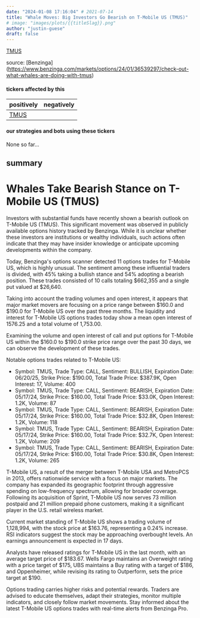 ```yaml
---
date: "2024-01-08 17:16:04" # 2021-07-14
title: "Whale Moves: Big Investors Go Bearish on T-Mobile US (TMUS)"
# image: "images/plots/{{titleSlag}}.png"
author: "justin-guese"
draft: false
---
```

<a href='https://finance.yahoo.com/quote/TMUS' target='_blank'>TMUS</a> 

source: [Benzinga](<a href='https://www.benzinga.com/markets/options/24/01/36539297/check-out-what-whales-are-doing-with-tmus' target='_blank'>https://www.benzinga.com/markets/options/24/01/36539297/check-out-what-whales-are-doing-with-tmus</a>)

#### tickers affected by this

| positively | negatively |
|------------|------------
| <a href='https://finance.yahoo.com/quote/TMUS' target='_blank'>TMUS</a> |  |

#### our strategies and bots using these tickers

None so far...

## summary

# Whales Take Bearish Stance on T-Mobile US (TMUS)

Investors with substantial funds have recently shown a bearish outlook on T-Mobile US (TMUS). This significant movement was observed in publicly available options history tracked by Benzinga. While it is unclear whether these investors are institutions or wealthy individuals, such actions often indicate that they may have insider knowledge or anticipate upcoming developments within the company.

Today, Benzinga's options scanner detected 11 options trades for T-Mobile US, which is highly unusual. The sentiment among these influential traders is divided, with 45% taking a bullish stance and 54% adopting a bearish position. These trades consisted of 10 calls totaling $662,355 and a single put valued at $26,640.

Taking into account the trading volumes and open interest, it appears that major market movers are focusing on a price range between $160.0 and $190.0 for T-Mobile US over the past three months. The liquidity and interest for T-Mobile US options trades today show a mean open interest of 1576.25 and a total volume of 1,753.00.

Examining the volume and open interest of call and put options for T-Mobile US within the $160.0 to $190.0 strike price range over the past 30 days, we can observe the development of these trades.

Notable options trades related to T-Mobile US:

- Symbol: TMUS, Trade Type: CALL, Sentiment: BULLISH, Expiration Date: 06/20/25, Strike Price: $190.00, Total Trade Price: $387.9K, Open Interest: 17, Volume: 400
- Symbol: TMUS, Trade Type: CALL, Sentiment: BEARISH, Expiration Date: 05/17/24, Strike Price: $160.00, Total Trade Price: $33.0K, Open Interest: 1.2K, Volume: 87
- Symbol: TMUS, Trade Type: CALL, Sentiment: BEARISH, Expiration Date: 05/17/24, Strike Price: $160.00, Total Trade Price: $32.8K, Open Interest: 1.2K, Volume: 118
- Symbol: TMUS, Trade Type: CALL, Sentiment: BEARISH, Expiration Date: 05/17/24, Strike Price: $160.00, Total Trade Price: $32.7K, Open Interest: 1.2K, Volume: 209
- Symbol: TMUS, Trade Type: CALL, Sentiment: BEARISH, Expiration Date: 05/17/24, Strike Price: $160.00, Total Trade Price: $30.8K, Open Interest: 1.2K, Volume: 265

T-Mobile US, a result of the merger between T-Mobile USA and MetroPCS in 2013, offers nationwide service with a focus on major markets. The company has expanded its geographic footprint through aggressive spending on low-frequency spectrum, allowing for broader coverage. Following its acquisition of Sprint, T-Mobile US now serves 73 million postpaid and 21 million prepaid phone customers, making it a significant player in the U.S. retail wireless market.

Current market standing of T-Mobile US shows a trading volume of 1,128,994, with the stock price at $163.76, representing a 0.24% increase. RSI indicators suggest the stock may be approaching overbought levels. An earnings announcement is expected in 17 days.

Analysts have released ratings for T-Mobile US in the last month, with an average target price of $183.67. Wells Fargo maintains an Overweight rating with a price target of $175, UBS maintains a Buy rating with a target of $186, and Oppenheimer, while revising its rating to Outperform, sets the price target at $190.

Options trading carries higher risks and potential rewards. Traders are advised to educate themselves, adapt their strategies, monitor multiple indicators, and closely follow market movements. Stay informed about the latest T-Mobile US options trades with real-time alerts from Benzinga Pro.